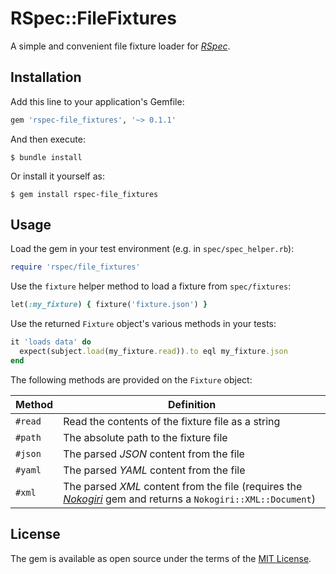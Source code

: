 # RSpec::FileFixtures

A simple and convenient file fixture loader for [_RSpec_](https://rspec.info/).

## Installation

Add this line to your application's Gemfile:

```ruby
gem 'rspec-file_fixtures', '~> 0.1.1'
```

And then execute:

    $ bundle install

Or install it yourself as:

    $ gem install rspec-file_fixtures

## Usage

Load the gem in your test environment (e.g. in `spec/spec_helper.rb`):

```ruby
require 'rspec/file_fixtures'
```

Use the `fixture` helper method to load a fixture from `spec/fixtures`:

```ruby
let(:my_fixture) { fixture('fixture.json') }
```

Use the returned `Fixture` object's various methods in your tests:

```ruby
it 'loads data' do
  expect(subject.load(my_fixture.read)).to eql my_fixture.json
end
```

The following methods are provided on the `Fixture` object:

|Method|Definition|
|-|-|
|`#read`|Read the contents of the fixture file as a string|
|`#path`|The absolute path to the fixture file|
|`#json`|The parsed _JSON_ content from the file|
|`#yaml`|The parsed _YAML_ content from the file|
|`#xml`|The parsed _XML_ content from the file (requires the [_Nokogiri_](https://nokogiri.org/) gem and returns a `Nokogiri::XML::Document`)|

## License

The gem is available as open source under the terms of the [MIT License](https://opensource.org/licenses/MIT).
